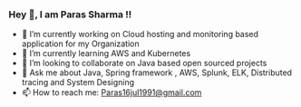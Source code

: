 ### Hey 👋, I am Paras Sharma !!


- 🔭 I’m currently working on Cloud hosting and monitoring based application for my Organization 
- 🌱 I’m currently learning AWS and Kubernetes
- 👯 I’m looking to collaborate on Java based open sourced projects
- 💬 Ask me about Java, Spring framework , AWS, Splunk, ELK, Distributed tracing and System Designing 
- 📫 How to reach me: Paras16jul1991@gmail.com

